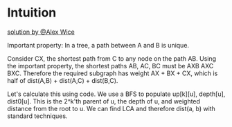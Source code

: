# Intuition

[solution by @Alex Wice](https://leetcode.com/problems/minimum-weighted-subgraph-with-the-required-paths-ii/solutions/6756302/python3-path-between-a-and-b-is-unique)

Important property: In a tree, a path between A and B is unique.

Consider CX, the shortest path from C to any node on the path AB. Using the important property, the shortest paths AB, AC, BC must be AXB AXC BXC. Therefore the required subgraph has weight AX + BX + CX, which is half of dist(A,B) + dist(A,C) + dist(B,C).

Let's calculate this using code. We use a BFS to populate up[k][u], depth[u], dist0[u]. This is the 2^k'th parent of u, the depth of u, and weighted distance from the root to u. We can find LCA and therefore dist(a, b) with standard techniques.